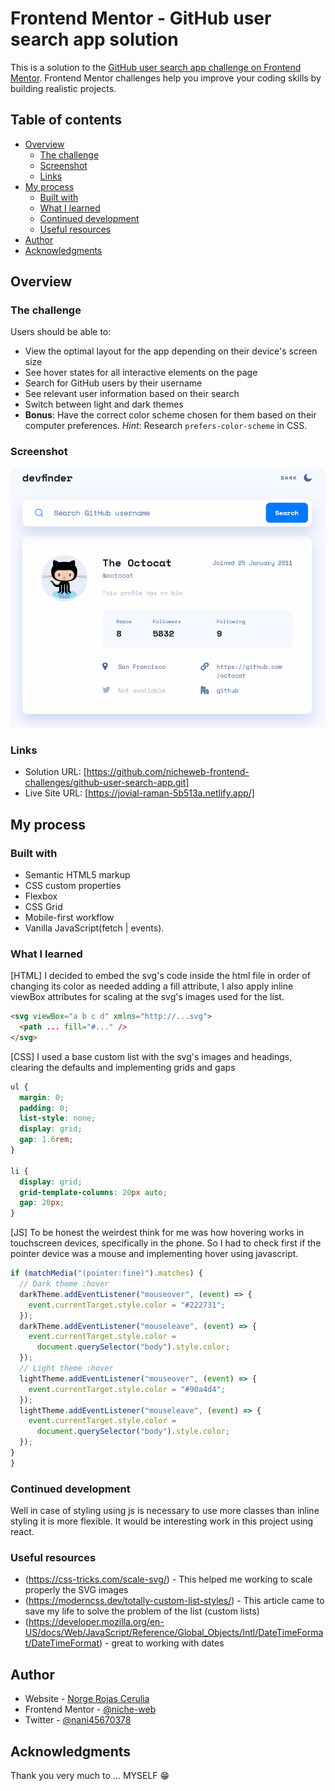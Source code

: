 # Frontend Mentor - GitHub user search app solution

This is a solution to the [GitHub user search app challenge on Frontend Mentor](https://www.frontendmentor.io/challenges/github-user-search-app-Q09YOgaH6). Frontend Mentor challenges help you improve your coding skills by building realistic projects.

## Table of contents

- [Overview](#overview)
  - [The challenge](#the-challenge)
  - [Screenshot](#screenshot)
  - [Links](#links)
- [My process](#my-process)
  - [Built with](#built-with)
  - [What I learned](#what-i-learned)
  - [Continued development](#continued-development)
  - [Useful resources](#useful-resources)
- [Author](#author)
- [Acknowledgments](#acknowledgments)

## Overview

### The challenge

Users should be able to:

- View the optimal layout for the app depending on their device's screen size
- See hover states for all interactive elements on the page
- Search for GitHub users by their username
- See relevant user information based on their search
- Switch between light and dark themes
- **Bonus**: Have the correct color scheme chosen for them based on their computer preferences. _Hint_: Research `prefers-color-scheme` in CSS.

### Screenshot

![](./Screenshot.png)

### Links

- Solution URL: [https://github.com/nicheweb-frontend-challenges/github-user-search-app.git]
- Live Site URL: [https://jovial-raman-5b513a.netlify.app/]

## My process

### Built with

- Semantic HTML5 markup
- CSS custom properties
- Flexbox
- CSS Grid
- Mobile-first workflow
- Vanilla JavaScript(fetch | events).

### What I learned

[HTML]
I decided to embed the svg's code inside the html file in order of changing its color as needed adding a fill attribute, I also apply inline viewBox attributes for scaling at the svg's images used for the list.

```html
<svg viewBox="a b c d" xmlns="http://...svg">
  <path ... fill="#..." />
</svg>
```

[CSS]
I used a base custom list with the svg's images and headings, clearing the defaults and implementing grids and gaps

```css
ul {
  margin: 0;
  padding: 0;
  list-style: none;
  display: grid;
  gap: 1.6rem;
}

li {
  display: grid;
  grid-template-columns: 20px auto;
  gap: 20px;
}
```

[JS]
To be honest the weirdest think for me was how hovering works in touchscreen devices, specifically in the phone. So I had to check first if the pointer device was a mouse and implementing hover using javascript.

```js
if (matchMedia("(pointer:fine)").matches) {
  // Dark theme :hover
  darkTheme.addEventListener("mouseover", (event) => {
    event.currentTarget.style.color = "#222731";
  });
  darkTheme.addEventListener("mouseleave", (event) => {
    event.currentTarget.style.color =
      document.querySelector("body").style.color;
  });
  // Light theme :hover
  lightTheme.addEventListener("mouseover", (event) => {
    event.currentTarget.style.color = "#90a4d4";
  });
  lightTheme.addEventListener("mouseleave", (event) => {
    event.currentTarget.style.color =
      document.querySelector("body").style.color;
  });
}
}
```

### Continued development

Well in case of styling using js is necessary to use more classes than inline styling it is more flexible. It would be interesting work in this project using react.

### Useful resources

- (https://css-tricks.com/scale-svg/) - This helped me working to scale properly the SVG images
- (https://moderncss.dev/totally-custom-list-styles/) - This article came to save my life to solve the problem of the list (custom lists)
- (https://developer.mozilla.org/en-US/docs/Web/JavaScript/Reference/Global_Objects/Intl/DateTimeFormat/DateTimeFormat) - great to working with dates

## Author

- Website - [Norge Rojas Cerulia](https://www.your-site.com)
- Frontend Mentor - [@niche-web](https://www.frontendmentor.io/profile/niche-web)
- Twitter - [@nani45670378](https://www.twitter.com/nani45670378)

## Acknowledgments

Thank you very much to ... MYSELF 😁
